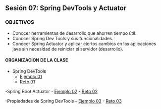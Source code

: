 
## Sesión 07: Spring DevTools y Actuator

### OBJETIVOS 

- Conocer herramientas de desarrollo que ahorren tiempo útil.
- Conocer Spring Dev Tools y sus funcionalidades.
- Conocer Spring Actuator y aplicar ciertos cambios en las aplicaciones java sin necesidad de reiniciar el servidor (desarrollo).


#### ORGANIZACION DE LA CLASE 

- Spring DevTools
	- [Ejemplo 01](Ejemplo-01)
	- [Reto 01](Reto-01)
	
-Spring Boot Actuator 
	- [Ejemplo 02](Ejemplo-02)
	- [Reto 02](Reto-02)
	
-Propiedades de Spring DevTools
	- [Ejemplo 03](Ejemplo-03)
	- [Reto 03](Reto-03)
